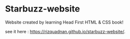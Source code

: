 # Starbuzz-website
Website created by learning Head First HTML &amp; CSS book!

see it here : https://rizquadnan.github.io/starbuzz-website/.
